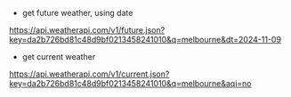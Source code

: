 - get future weather, using date

https://api.weatherapi.com/v1/future.json?key=da2b726bd81c48d9bf0213458241010&q=melbourne&dt=2024-11-09



- get current weather 

https://api.weatherapi.com/v1/current.json?key=da2b726bd81c48d9bf0213458241010&q=melbourne&aqi=no